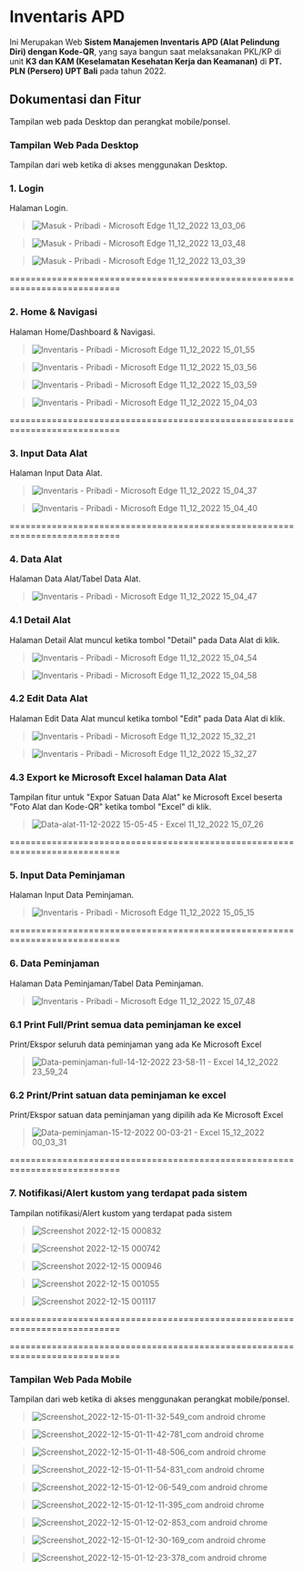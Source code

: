 # Inventaris APD

Ini Merupakan Web **Sistem Manajemen Inventaris APD (Alat Pelindung Diri) dengan Kode-QR**, yang saya bangun saat melaksanakan PKL/KP di unit **K3 dan KAM (Keselamatan Kesehatan Kerja dan Keamanan)** di **PT. PLN (Persero) UPT Bali** pada tahun 2022.


## Dokumentasi dan Fitur 
Tampilan web pada Desktop dan perangkat mobile/ponsel.

### Tampilan Web Pada Desktop 
Tampilan dari web ketika di akses menggunakan Desktop.


### 1. Login
Halaman Login.



>![Masuk - Pribadi - Microsoft​ Edge 11_12_2022 13_03_06](https://user-images.githubusercontent.com/114056087/206891232-2e27d8ab-6d36-420d-af9c-5a2edf1a0eb7.png)

>![Masuk - Pribadi - Microsoft​ Edge 11_12_2022 13_03_48](https://user-images.githubusercontent.com/114056087/206891241-ad71ae94-d2ad-4183-ad13-f2a002850955.png)

>![Masuk - Pribadi - Microsoft​ Edge 11_12_2022 13_03_39](https://user-images.githubusercontent.com/114056087/206891252-a2f5ce27-288e-4c90-822b-f82299f1a37e.png)


===========================================================================


### 2. Home & Navigasi
Halaman Home/Dashboard & Navigasi.



>![Inventaris - Pribadi - Microsoft​ Edge 11_12_2022 15_01_55](https://user-images.githubusercontent.com/114056087/206891299-e6ac980d-820d-41fe-be89-8c78a3b2ed9b.png)

>![Inventaris - Pribadi - Microsoft​ Edge 11_12_2022 15_03_56](https://user-images.githubusercontent.com/114056087/206891317-3b2ec27b-d0ed-424f-a47c-e8395aa4c81f.png)

>![Inventaris - Pribadi - Microsoft​ Edge 11_12_2022 15_03_59](https://user-images.githubusercontent.com/114056087/206891320-62f00428-951b-4c17-9d78-3444d3c9cbf9.png)

>![Inventaris - Pribadi - Microsoft​ Edge 11_12_2022 15_04_03](https://user-images.githubusercontent.com/114056087/206891324-df86924f-fe75-4750-b4fe-9177374db086.png)


===========================================================================


### 3. Input Data Alat
Halaman Input Data Alat.



>![Inventaris - Pribadi - Microsoft​ Edge 11_12_2022 15_04_37](https://user-images.githubusercontent.com/114056087/206891377-27865bcb-29a3-4a46-b92e-9f0c391247e6.png)

>![Inventaris - Pribadi - Microsoft​ Edge 11_12_2022 15_04_40](https://user-images.githubusercontent.com/114056087/206891388-ef38711a-df40-4eb0-b58e-db772578b5b3.png)


===========================================================================


### 4. Data Alat
Halaman Data Alat/Tabel Data Alat.



>![Inventaris - Pribadi - Microsoft​ Edge 11_12_2022 15_04_47](https://user-images.githubusercontent.com/114056087/206891564-b7fe1550-93a9-4552-948d-7f1d562b3568.png)




  ### 4.1 Detail Alat
  Halaman Detail Alat muncul ketika tombol "Detail" pada Data Alat di klik.
  
  
  
  >![Inventaris - Pribadi - Microsoft​ Edge 11_12_2022 15_04_54](https://user-images.githubusercontent.com/114056087/206891584-9e280c24-513f-496a-a1c6-7ce47d2e08d1.png)
  
  >![Inventaris - Pribadi - Microsoft​ Edge 11_12_2022 15_04_58](https://user-images.githubusercontent.com/114056087/206891609-203c989b-cbb3-46ce-ba1a-3a084ec50ac5.png)
  
  
  
  ### 4.2 Edit Data Alat
  Halaman Edit Data Alat muncul ketika tombol "Edit" pada Data Alat di klik.
  
  
  
  >![Inventaris - Pribadi - Microsoft​ Edge 11_12_2022 15_32_21](https://user-images.githubusercontent.com/114056087/206891647-00a377d8-cf92-479d-b2ff-5c3a1cef6fa5.png)
  
  >![Inventaris - Pribadi - Microsoft​ Edge 11_12_2022 15_32_27](https://user-images.githubusercontent.com/114056087/206891652-af41d9f6-1737-4565-9ec7-95222782b067.png)
  
  
  
  ### 4.3 Export ke Microsoft Excel halaman Data Alat
  Tampilan fitur untuk "Expor Satuan Data Alat" ke Microsoft Excel beserta "Foto Alat dan Kode-QR" ketika tombol "Excel" di klik.
  
  
  >![Data-alat-11-12-2022 15-05-45 - Excel 11_12_2022 15_07_26](https://user-images.githubusercontent.com/114056087/206891766-5118bbfc-ebed-48a4-b146-de9895c68d44.png)


===========================================================================


### 5. Input Data Peminjaman
Halaman Input Data Peminjaman.


>![Inventaris - Pribadi - Microsoft​ Edge 11_12_2022 15_05_15](https://user-images.githubusercontent.com/114056087/206891789-94115256-e719-44da-89c2-f70c931a9a9d.png)


===========================================================================


### 6. Data Peminjaman
Halaman Data Peminjaman/Tabel Data Peminjaman.

>![Inventaris - Pribadi - Microsoft​ Edge 11_12_2022 15_07_48](https://user-images.githubusercontent.com/114056087/206891880-d1bba86e-b81b-40d1-b054-8959d1da2f6f.png)

  ### 6.1 Print Full/Print semua data peminjaman ke excel
  Print/Ekspor seluruh data peminjaman yang ada Ke Microsoft Excel

  >![Data-peminjaman-full-14-12-2022 23-58-11 - Excel 14_12_2022 23_59_24](https://user-images.githubusercontent.com/114056087/207645346-d954160f-9bbb-44c3-bb4f-d956886e771a.png)


  ### 6.2 Print/Print satuan data peminjaman ke excel
  Print/Ekspor satuan data peminjaman yang dipilih ada Ke Microsoft Excel

  >![Data-peminjaman-15-12-2022 00-03-21 - Excel 15_12_2022 00_03_31](https://user-images.githubusercontent.com/114056087/207646225-be33a689-0018-4c30-96a2-07b96fac0c59.png)


===========================================================================


### 7. Notifikasi/Alert kustom yang terdapat pada sistem
Tampilan notifikasi/Alert kustom yang terdapat pada sistem

>![Screenshot 2022-12-15 000832](https://user-images.githubusercontent.com/114056087/207650167-dd7b6db0-031f-44d7-8bbe-457bfb25d61b.png)

>![Screenshot 2022-12-15 000742](https://user-images.githubusercontent.com/114056087/207650234-9ffc6ac5-45ce-43ad-b283-5ebb6b9a343e.png)

>![Screenshot 2022-12-15 000946](https://user-images.githubusercontent.com/114056087/207650296-4667c219-fa61-4c81-9e7b-8d24f7ee49d0.png)

>![Screenshot 2022-12-15 001055](https://user-images.githubusercontent.com/114056087/207650339-b3d347a4-e991-4252-9700-ce7d4ed21feb.png)

>![Screenshot 2022-12-15 001117](https://user-images.githubusercontent.com/114056087/207650388-dcb16613-9a2b-4b3e-a20a-a66694eef5fd.png)





===========================================================================

===========================================================================


### Tampilan Web Pada Mobile 
Tampilan dari web ketika di akses menggunakan perangkat mobile/ponsel.


>![Screenshot_2022-12-15-01-11-32-549_com android chrome](https://user-images.githubusercontent.com/114056087/207663189-e90f1e91-25a5-486d-8528-9e233ea2552b.jpg)

>![Screenshot_2022-12-15-01-11-42-781_com android chrome](https://user-images.githubusercontent.com/114056087/207663237-b73e6fc7-c0aa-47bb-8d4c-b4b8b1b33b89.jpg)

>![Screenshot_2022-12-15-01-11-48-506_com android chrome](https://user-images.githubusercontent.com/114056087/207663261-d4ca2bef-158f-4501-ae8a-9ab7c7ccf508.jpg)

>![Screenshot_2022-12-15-01-11-54-831_com android chrome](https://user-images.githubusercontent.com/114056087/207663289-94381702-92b5-4248-8e10-7c1ae346d51d.jpg)

>![Screenshot_2022-12-15-01-12-06-549_com android chrome](https://user-images.githubusercontent.com/114056087/207663648-52fe2950-9a49-4836-879a-af65f51bae52.jpg)

>![Screenshot_2022-12-15-01-12-11-395_com android chrome](https://user-images.githubusercontent.com/114056087/207663724-feb1ce2e-d27a-4453-a47a-e60bee252ec9.jpg)

>![Screenshot_2022-12-15-01-12-02-853_com android chrome](https://user-images.githubusercontent.com/114056087/207663492-ad31cbfe-2e5e-4476-9be7-5aefd0956d65.jpg)

>![Screenshot_2022-12-15-01-12-30-169_com android chrome](https://user-images.githubusercontent.com/114056087/207663925-e34d04c0-e6cb-4c9f-8806-0308f8ad07f9.jpg)

>![Screenshot_2022-12-15-01-12-23-378_com android chrome](https://user-images.githubusercontent.com/114056087/207663949-022a781e-942d-4ffe-8b9e-9a94e209a146.jpg)






